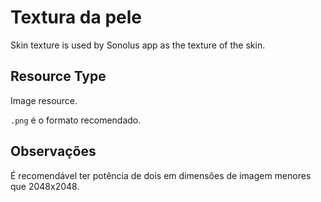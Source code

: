 # Textura da pele

Skin texture is used by Sonolus app as the texture of the skin.

## Resource Type

Image resource.

`.png` é o formato recomendado.

## Observações

É recomendável ter potência de dois em dimensões de imagem menores que 2048x2048.
